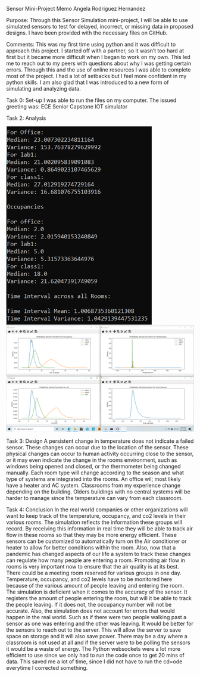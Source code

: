 Sensor Mini-Project Memo
Angela Rodriguez Hernandez

Purpose:
Through this Sensor Simulation mini-project, I will be able to use simulated sensors to test for delayed, incorrect, or missing data in proposed designs. I have been provided with the necessary files on GitHub. 

Comments: This was my first time using python and it was difficult to approach this project. I started off with a partner, so it wasn’t too hard at first but it became more difficult when I began to work on my own. This led me to reach out to my peers with questions about why I was getting certain errors. Through this and the use of online resources I was able to complete most of the project. I had a lot of setbacks but I feel more confident in my python skills. I am also glad that I was introduced to a new form of simulating and analyzing data.

Task 0: Set-up
I was able to run the files on my computer. The issued greeting was: ECE Senior Capstone IOT simulator

Task 2: Analysis

![](images/task2.PNG)
![](images/task2plot.png)

Task 3: Design
	A persistent change in temperature does not indicate a failed sensor. These changes can occur due to the location of the sensor. These physical changes can occur to human activity occurring close to the sensor, or it may even indicate the change in the rooms environment, such as windows being opened and closed, or the thermometer being changed manually. Each room type will change according to the season and what type of systems are integrated into the rooms. An office wil; most likely have a heater and AC system. Classrooms from my experience change depending on the building. Olders buildings with no central systems will be harder to manage since the temperature can vary from each classroom.

Task 4: Conclusion 
In the real world companies or other organizations will want to keep track of the temperature, occupancy, and co2 levels in their various rooms. The simulation reflects the information these groups will record. By receiving this information in real time they will be able to track air flow in these rooms so that they may be more energy efficient. These sensors can be customized to automatically turn on the Air conditioner or heater to allow for better conditions within the room. Also, now that a pandemic has changed aspects of our life a system to track these changes can regulate how many people are entering a room. Promoting air flow in rooms is very important now to ensure that the air quality is at its best. There could be a meeting room reserved for various groups in one day. Temperature, occupancy, and co2 levels have to be monitored here because of the various amount of people leaving and entering the room. 
The simulation is deficient when it comes to the accuracy of the sensor. It registers the amount of people entering the room, but will it be able to track the people leaving. If it does not, the occupancy number will not be accurate. Also, the simulation does not account for errors that would happen in the real world. Such as if there were two people walking past a sensor as one was entering and the other was leaving. It would be better for the sensors to reach out to the server. This will allow the server to save space on storage and it will also save power. There may be a day where a classroom is not used at all and if the server were to be polling the sensors it would be a waste of energy. 
The Python websockets were a lot more efficient to use since we only had to run the code once to get 20 mins of data. This saved me a lot of time, since I did not have to run the cd=ode everytime I corrected something.

